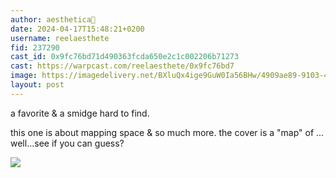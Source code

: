 ```yaml
---
author: aesthetica🎩
date: 2024-04-17T15:48:21+0200
username: reelaesthete
fid: 237290
cast_id: 0x9fc76bd71d490363fcda650e2c1c002206b71273
cast: https://warpcast.com/reelaesthete/0x9fc76bd7
image: https://imagedelivery.net/BXluQx4ige9GuW0Ia56BHw/4909ae89-9103-4382-cd54-88a7c4799a00/original
layout: post
---
```

a favorite & a smidge hard to find.   
  
this one is about mapping space & so much more. the cover is a "map" of ... well...see if you can guess?  

![](https://imagedelivery.net/BXluQx4ige9GuW0Ia56BHw/4909ae89-9103-4382-cd54-88a7c4799a00/original)
